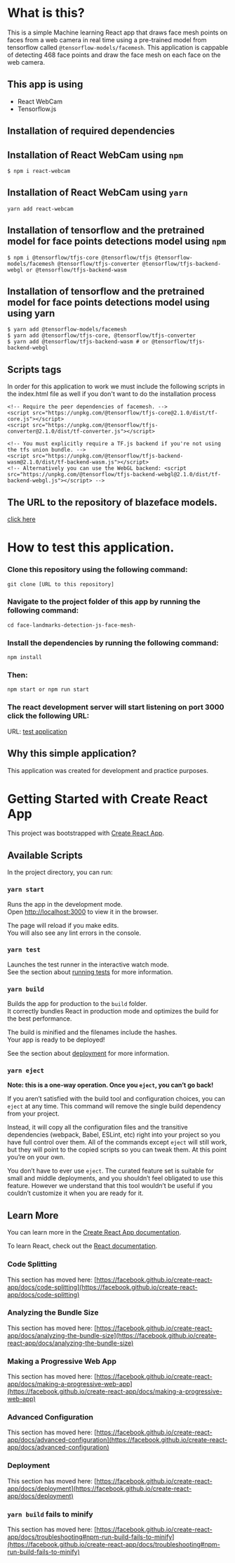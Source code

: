 # What is this?

This is a simple Machine learning React app that draws face mesh points on faces from a web camera in real time using a pre-trained model from tensorflow called `@tensorflow-models/facemesh`. This application is cappable of detecting 468 face points and draw the face mesh on each face on the web camera.

## This app is using

- React WebCam
- Tensorflow.js

## Installation of required dependencies

## Installation of React WebCam using `npm`

`$ npm i react-webcam`

## Installation of React WebCam using `yarn`

`yarn add react-webcam`

## Installation of tensorflow and the pretrained model for face points detections model using `npm`

`$ npm i @tensorflow/tfjs-core @tensorflow/tfjs @tensorflow-models/facemesh @tensorflow/tfjs-converter @tensorflow/tfjs-backend-webgl or @tensorflow/tfjs-backend-wasm`

## Installation of tensorflow and the pretrained model for face points detections model using using yarn

```
$ yarn add @tensorflow-models/facemesh
$ yarn add @tensorflow/tfjs-core, @tensorflow/tfjs-converter
$ yarn add @tensorflow/tfjs-backend-wasm # or @tensorflow/tfjs-backend-webgl

```

## Scripts tags

In order for this application to work we must include the following scripts in the index.html file as well if you don't want to do the installation process

```
<!-- Require the peer dependencies of facemesh. -->
<script src="https://unpkg.com/@tensorflow/tfjs-core@2.1.0/dist/tf-core.js"></script>
<script src="https://unpkg.com/@tensorflow/tfjs-converter@2.1.0/dist/tf-converter.js"></script>

<!-- You must explicitly require a TF.js backend if you're not using the tfs union bundle. -->
<script src="https://unpkg.com/@tensorflow/tfjs-backend-wasm@2.1.0/dist/tf-backend-wasm.js"></script>
<!-- Alternatively you can use the WebGL backend: <script src="https://unpkg.com/@tensorflow/tfjs-backend-webgl@2.1.0/dist/tf-backend-webgl.js"></script> -->
```

## The URL to the repository of blazeface models.

[click here](https://github.com/tensorflow/tfjs-models/tree/master/facemesh)

# How to test this application.

### Clone this repository using the following command:

`git clone [URL to this repository]`

### Navigate to the project folder of this app by running the following command:

`cd face-landmarks-detection-js-face-mesh-`

### Install the dependencies by running the following command:

`npm install`

### Then:

`npm start or npm run start`

### The react development server will start listening on port 3000 click the following URL:

URL: [test application](http://localhost:3000)

## Why this simple application?

This application was created for development and practice purposes.

# Getting Started with Create React App

This project was bootstrapped with [Create React App](https://github.com/facebook/create-react-app).

## Available Scripts

In the project directory, you can run:

### `yarn start`

Runs the app in the development mode.\
Open [http://localhost:3000](http://localhost:3000) to view it in the browser.

The page will reload if you make edits.\
You will also see any lint errors in the console.

### `yarn test`

Launches the test runner in the interactive watch mode.\
See the section about [running tests](https://facebook.github.io/create-react-app/docs/running-tests) for more information.

### `yarn build`

Builds the app for production to the `build` folder.\
It correctly bundles React in production mode and optimizes the build for the best performance.

The build is minified and the filenames include the hashes.\
Your app is ready to be deployed!

See the section about [deployment](https://facebook.github.io/create-react-app/docs/deployment) for more information.

### `yarn eject`

**Note: this is a one-way operation. Once you `eject`, you can’t go back!**

If you aren’t satisfied with the build tool and configuration choices, you can `eject` at any time. This command will remove the single build dependency from your project.

Instead, it will copy all the configuration files and the transitive dependencies (webpack, Babel, ESLint, etc) right into your project so you have full control over them. All of the commands except `eject` will still work, but they will point to the copied scripts so you can tweak them. At this point you’re on your own.

You don’t have to ever use `eject`. The curated feature set is suitable for small and middle deployments, and you shouldn’t feel obligated to use this feature. However we understand that this tool wouldn’t be useful if you couldn’t customize it when you are ready for it.

## Learn More

You can learn more in the [Create React App documentation](https://facebook.github.io/create-react-app/docs/getting-started).

To learn React, check out the [React documentation](https://reactjs.org/).

### Code Splitting

This section has moved here: [https://facebook.github.io/create-react-app/docs/code-splitting](https://facebook.github.io/create-react-app/docs/code-splitting)

### Analyzing the Bundle Size

This section has moved here: [https://facebook.github.io/create-react-app/docs/analyzing-the-bundle-size](https://facebook.github.io/create-react-app/docs/analyzing-the-bundle-size)

### Making a Progressive Web App

This section has moved here: [https://facebook.github.io/create-react-app/docs/making-a-progressive-web-app](https://facebook.github.io/create-react-app/docs/making-a-progressive-web-app)

### Advanced Configuration

This section has moved here: [https://facebook.github.io/create-react-app/docs/advanced-configuration](https://facebook.github.io/create-react-app/docs/advanced-configuration)

### Deployment

This section has moved here: [https://facebook.github.io/create-react-app/docs/deployment](https://facebook.github.io/create-react-app/docs/deployment)

### `yarn build` fails to minify

This section has moved here: [https://facebook.github.io/create-react-app/docs/troubleshooting#npm-run-build-fails-to-minify](https://facebook.github.io/create-react-app/docs/troubleshooting#npm-run-build-fails-to-minify)
